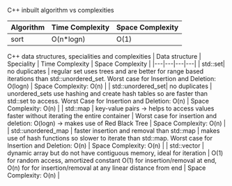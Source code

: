 C++ inbuilt algorithm vs complexities

| Algorithm | Time Complexity | Space Complexity |
|---|---|---|
| sort | O(n*logn) | O(1) | 

C++ data structures, specialities and complexities
| Data structure | Speciality | Time Complexity | Space Complexity |
|---|---|---|---|
| std::set| no duplicates | regular set uses trees and are better for range based iterations than std::unordered_set. Worst case for Insertion and Deletion: O(logn) | Space Complexity: O(n) |
| std::unordered_set| no duplicates | unordered_sets use hashing and create hash tables so are faster than std::set to access. Worst Case for Insertion and Deletion: O(n) | Space Complexity: O(n) |
| std::map | key-value pairs -> helps to access values faster without iterating the entire container | Worst case for insertion and deletion: O(logn) -> makes use of Red Black Tree | Space Complexity: O(n) |
| std::unordered_map | faster insertion and removal than std::map | makes use of hash functions so slower to iterate than std::map. Worst case for Insertion and Deletion: O(n) | Space Complexity: O(n) |
| std::vector | dynamic array but do not have contiguous memory, ideal for iteration | O(1) for random access, amortized constant O(1) for insertion/removal at end, O(n) for for insertion/removal at any linear distance from end | Space Complexity: O(n) | 
